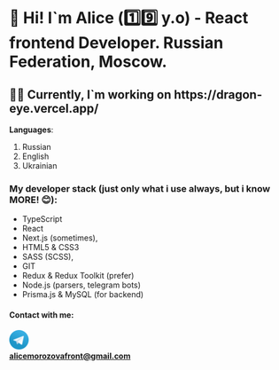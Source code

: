 <h1>👋 Hi! I`m Alice (1️⃣9️⃣ y.o) - React frontend Developer. Russian Federation, Moscow.</h1>
<h2>👩‍💻 Currently, I`m working on https://dragon-eye.vercel.app/</h2>

<b>Languages</b>:
1. Russian
2. English
3. Ukrainian



### My developer stack (just only what i use always, but i know MORE! 😊):
- TypeScript
- React
- Next.js (sometimes),
- HTML5 & CSS3
- SASS (SCSS),
- GIT
- Redux & Redux Toolkit (prefer)
-  Node.js (parsers, telegram bots)
- Prisma.js & MySQL (for backend)

#### Contact with me:
[<img width=35 src="https://raw.githubusercontent.com/github/explore/80688e429a7d4ef2fca1e82350fe8e3517d3494d/topics/telegram/telegram.png?size=48">][telegram]
<br>
**alicemorozovafront@gmail.com**

[telegram]: https://t.me/puffmurmeow
